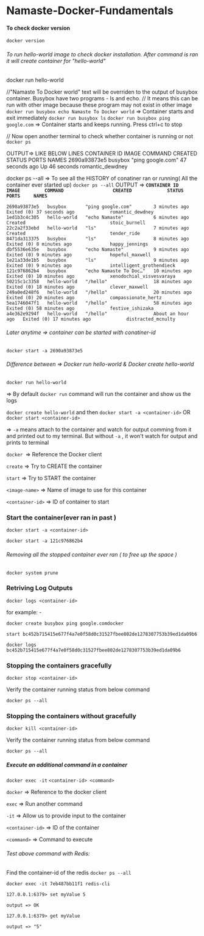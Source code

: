 # Namaste-Docker-Fundamentals

#### To check docker version

`docker version`

###### To run hello-world image to check docker installation. After command is ran it will create container for "hello-world"

docker run hello-world

//"Namaste To Docker world" text will be overriden to the output of busybox container. Busybox have two programs - ls and echo.
// It means this can be run with other image because these program may not exist in other image
`docker run busybox echo Namaste To Docker world`   => Container starts and exit immediately
`docker run busybox ls`
`docker run busybox ping google.com` => Container starts and keeps running. Press ctrl+c to stop

// Now open another terminal to check whether container is running or not
`docker ps`

OUTPUT=> LIKE BELOW LINES
CONTAINER ID   IMAGE     COMMAND             CREATED          STATUS          PORTS     NAMES
2690a93873e5   busybox   "ping google.com"   47 seconds ago   Up 46 seconds             romantic_dewdney

docker ps --all => To see all the HISTORY of conatiner ran or running( All the container ever started up)
`docker ps --all`
OUTPUT =>
**`CONTAINER ID   IMAGE         COMMAND                  CREATED             STATUS                      PORTS     NAMES`**

```
2690a93873e5   busybox       "ping google.com"        3 minutes ago       Exited (0) 37 seconds ago             romantic_dewdney
1ed1b3c4c305   hello-world   "echo Namaste"           6 minutes ago       Created                               stoic_burnell
22c2a2f33ebd   hello-world   "ls"                     7 minutes ago       Created                               tender_ride
8471da313375   busybox       "ls"                     8 minutes ago       Exited (0) 8 minutes ago              happy_jennings
dbf5536e635e   busybox       "echo Namaste"           9 minutes ago       Exited (0) 9 minutes ago              hopeful_maxwell
1e21a33de1b5   busybox       "ls"                     9 minutes ago       Exited (0) 9 minutes ago              intelligent_grothendieck
121c976862b4   busybox       "echo Namaste To Doc…"   10 minutes ago      Exited (0) 10 minutes ago             xenodochial_visvesvaraya
50215c1c3358   hello-world   "/hello"                 18 minutes ago      Exited (0) 18 minutes ago             clever_maxwell
249a0ed248f6   hello-world   "/hello"                 20 minutes ago      Exited (0) 20 minutes ago             compassionate_hertz
5ea1746047f1   hello-world   "/hello"                 58 minutes ago      Exited (0) 58 minutes ago             festive_ishizaka
a4e362e9294f   hello-world   "/hello"                 About an hour ago   Exited (0) 17 minutes ago             distracted_mcnulty
```

###### Later anytime => container can be started with conatiner-id

`docker start -a 2690a93873e5`

###### Difference between => Docker run hello-world & Docker create hello-world

`docker run hello-world`

=> By default `docker run` command will run the container and show us the logs

`docker create hello-world`  and then `docker start -a <container-id>` OR  `docker start <container-id>`

=>  `-a` means attach to the container and watch for output comming from it and printed out to my terminal. But without `-a` , it won't watch for output and prints to terminal

`docker `=> Reference the Docker client

`create` => Try to CREATE the container

`start` => Try to START the container

`<image-name>` => Name of image to use for this container

`<container-id>` => ID of container to start

### Start the container(ever ran in past )

`docker start -a <container-id>`

`docker start -a 121c976862b4`

###### Removing all the stopped container ever ran ( to free up the space )

`docker system prune`

### Retriving Log Outputs

`docker logs <container-id>`

for example: -

```
docker create busybox ping google.comdocker 

start bc452b715415e677f4a7e0f58d0c31527fbee802de1278307753b39ed1da09b6

docker logs bc452b715415e677f4a7e0f58d0c31527fbee802de1278307753b39ed1da09b6

```

### Stopping the containers gracefully

`docker stop <container-id>`

Verify the container running status from below command

`docker ps --all`

### Stopping the containers without gracefully

`docker kill <container-id>`

Verify the container running status from below command

`docker ps --all`


##### Execute an additional command in a container

`docker exec -it` `<container-id> <command>`

`docker` => Reference to the docker client

`exec` => Run another command

`-it` => Allow us to provide input to the container

`<container-id>` => ID of the container

`<command>` => Command to execute

###### Test above command with Redis:

Find the container-id of the redis  `docker ps --all`

`docker exec -it 7eb487bb11f1 redis-cli`

`127.0.0.1:6379> set myValue 5`

```
output => OK
```

`127.0.0.1:6379> get myValue`

```
output => "5"
```
